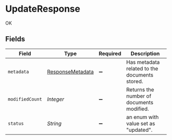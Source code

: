 # UpdateResponse

OK


## Fields

| Field                                                       | Type                                                        | Required                                                    | Description                                                 |
| ----------------------------------------------------------- | ----------------------------------------------------------- | ----------------------------------------------------------- | ----------------------------------------------------------- |
| `metadata`                                                  | [ResponseMetadata](../../models/shared/ResponseMetadata.md) | :heavy_minus_sign:                                          | Has metadata related to the documents stored.               |
| `modifiedCount`                                             | *Integer*                                                   | :heavy_minus_sign:                                          | Returns the number of documents modified.                   |
| `status`                                                    | *String*                                                    | :heavy_minus_sign:                                          | an enum with value set as "updated".                        |